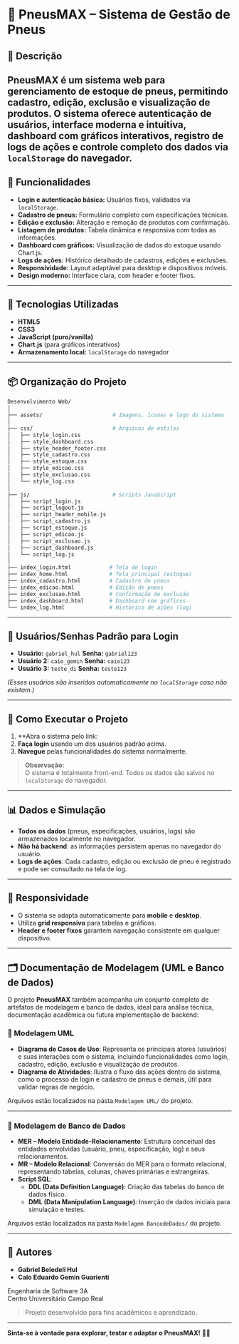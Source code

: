 
# 📛 PneusMAX – Sistema de Gestão de Pneus

## 🧾 Descrição

**PneusMAX** é um sistema web para gerenciamento de estoque de pneus, permitindo cadastro, edição, exclusão e visualização de produtos. O sistema oferece autenticação de usuários, interface moderna e intuitiva, dashboard com gráficos interativos, registro de logs de ações e controle completo dos dados via `localStorage` do navegador.
---

## 🚀 Funcionalidades

- **Login e autenticação básica:** Usuários fixos, validados via `localStorage`.
- **Cadastro de pneus:** Formulário completo com especificações técnicas.
- **Edição e exclusão:** Alteração e remoção de produtos com confirmação.
- **Listagem de produtos:** Tabela dinâmica e responsiva com todas as informações.
- **Dashboard com gráficos:** Visualização de dados do estoque usando Chart.js.
- **Logs de ações:** Histórico detalhado de cadastros, edições e exclusões.
- **Responsividade:** Layout adaptável para desktop e dispositivos móveis.
- **Design moderno:** Interface clara, com header e footer fixos.

---

## 🧪 Tecnologias Utilizadas

- **HTML5**  
- **CSS3**  
- **JavaScript (puro/vanilla)**  
- **Chart.js** (para gráficos interativos)
- **Armazenamento local:** `localStorage` do navegador

---

## 📦 Organização do Projeto

```bash
Desenvolvimento Web/
│
├── assets/                      # Imagens, ícones e logo do sistema
│
├── css/                         # Arquivos de estilos
│   ├── style_login.css
│   ├── style_dashboard.css
│   ├── style_header_footer.css
│   ├── style_cadastro.css
│   ├── style_estoque.css
│   ├── style_edicao.css
│   ├── style_exclusao.css
│   └── style_log.css
│
├── js/                          # Scripts JavaScript
│   ├── script_login.js
│   ├── script_logout.js
│   ├── script_header_mobile.js
│   ├── script_cadastro.js
│   ├── script_estoque.js
│   ├── script_edicao.js
│   ├── script_exclusao.js
│   ├── script_dashboard.js
│   └── script_log.js
│
├── index_login.html            # Tela de login
├── index_home.html             # Tela principal (estoque)
├── index_cadastro.html         # Cadastro de pneus
├── index_edicao.html           # Edição de pneus
├── index_exclusao.html         # Confirmação de exclusão
├── index_dashboard.html        # Dashboard com gráficos
└── index_log.html              # Histórico de ações (log)
```

---

## 👥 Usuários/Senhas Padrão para Login

- **Usuário:** `gabriel_hul` **Senha:** `gabriel123`  
- **Usuário 2:** `caio_gemin` **Senha:** `caio123`
- **Usuário 3:** `teste_di` **Senha:** `teste123`

*(Esses usuários são inseridos automaticamente no `localStorage` caso não existam.)*

---

## 🔧 Como Executar o Projeto

1. **Abra o sistema pelo link: 
2. **Faça login** usando um dos usuários padrão acima.
3. **Navegue** pelas funcionalidades do sistema normalmente.

> **Observação:**  
> O sistema é totalmente front-end. Todos os dados são salvos no `localStorage` do navegador.

---

## 📊 Dados e Simulação

- **Todos os dados** (pneus, especificações, usuários, logs) são armazenados localmente no navegador.
- **Não há backend**: as informações persistem apenas no navegador do usuário.
- **Logs de ações**: Cada cadastro, edição ou exclusão de pneu é registrado e pode ser consultado na tela de log.

---

## 📱 Responsividade

- O sistema se adapta automaticamente para **mobile** e **desktop**.
- Utiliza **grid responsivo** para tabelas e gráficos.
- **Header e footer fixos** garantem navegação consistente em qualquer dispositivo.

---

## 🗂️ Documentação de Modelagem (UML e Banco de Dados)

O projeto **PneusMAX** também acompanha um conjunto completo de artefatos de modelagem e banco de dados, ideal para análise técnica, documentação acadêmica ou futura implementação de backend:

### 📌 Modelagem UML

- **Diagrama de Casos de Uso**: Representa os principais atores (usuários) e suas interações com o sistema, incluindo funcionalidades como login, cadastro, edição, exclusão e visualização de produtos.
- **Diagrama de Atividades**: Ilustra o fluxo das ações dentro do sistema, como o processo de login e cadastro de pneus e demais, útil para validar regras de negócio.

Arquivos estão localizados na pasta `Modelagem UML/` do projeto.

---

### 🧱 Modelagem de Banco de Dados

- **MER – Modelo Entidade-Relacionamento**: Estrutura conceitual das entidades envolvidas (usuário, pneu, especificação, log) e seus relacionamentos.
- **MR – Modelo Relacional**: Conversão do MER para o formato relacional, representando tabelas, colunas, chaves primárias e estrangeiras.
- **Script SQL**:
  - **DDL (Data Definition Language)**: Criação das tabelas do banco de dados físico.
  - **DML (Data Manipulation Language)**: Inserção de dados iniciais para simulação e testes.

Arquivos estão localizados na pasta `Modelagem BancodeDados/` do projeto.

---

## 🧠 Autores

- **Gabriel Beledeli Hul**
- **Caio Eduardo Gemin Guarienti**

Engenharia de Software 3A  
Centro Universitário Campo Real

> Projeto desenvolvido para fins acadêmicos e aprendizado.

---

**Sinta-se à vontade para explorar, testar e adaptar o PneusMAX!** 🚗🛞
